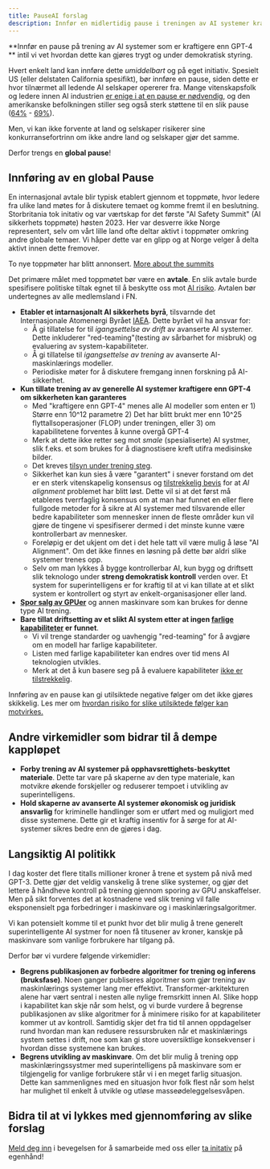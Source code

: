 ```yaml
---
title: PauseAI forslag
description: Innfør en midlertidig pause i treningen av AI systemer kraftigere enn GPT-4, forby trening på opphavsrettighetsbeskyttet materiale, hold skapere av AI systemer juridisk ansvarlig for skade.
---
```


**Innfør en pause på trening av AI systemer som er kraftigere enn GPT-4 ** intil vi vet hvordan dette kan gjøres trygt og under demokratisk styring.

Hvert enkelt land kan innføre dette _umiddelbart_ og på eget initiativ.
Spesielt US (eller delstaten California spesifikt), bør innføre en pause, siden dette er hvor tilnærmet all ledende AI selskaper opererer fra.
Mange vitenskapsfolk og ledere innen AI industrien [er enige i at en pause er nødvendig](https://futureoflife.org/open-letter/pause-giant-ai-experiments/), og den amerikanske befolkningen stiller seg også sterk støttene til en slik pause ([64%](https://www.campaignforaisafety.org/usa-ai-x-risk-perception-tracker/) - [69%](https://today.yougov.com/topics/technology/survey-results/daily/2023/04/03/ad825/2)).

Men, vi kan ikke forvente at land og selskaper risikerer sine konkurransefortrinn om ikke andre land og selskaper gjør det samme.  

Derfor trengs en **global pause**!

## Innføring av en global Pause
En internasjonal avtale blir typisk etablert gjennom et toppmøte, hvor ledere fra ulike land møtes for å diskutere temaet og komme fremt il en beslutning. Storbritania tok initativ og var værtskap for det første "AI Safety Summit" (AI sikkerhets toppmøte) høsten 2023. Her var desverre ikke Norge representert, selv om vårt lille land ofte deltar aktivt i toppmøter omkring andre globale temaer. Vi håper dette var en glipp og at Norge velger å delta aktivt innen dette fremover. 

To nye toppmøter har blitt annonsert. 
[More about the summits](https://pauseai.info//summit)

Det primære målet med toppmøtet bør være en **avtale**.
En slik avtale burde spesifisere politiske tiltak egnet til å beskytte oss mot [AI risiko](/risks).
Avtalen bør undertegnes av alle medlemsland i FN.


- **Etabler et intarnasjonalt AI sikkerhets byrå**, tilsvarnde det Internasjonale Atomenergi Byrået [IAEA](https://www.iaea.org/). Dette byrået vil ha ansvar for:
  - Å gi tillatelse for til _igangsettelse av drift_ av avanserte AI systemer. Dette inkluderer "red-teaming"(testing av sårbarhet for misbruk) og evaluering av system-kapabiliteter.
  - Å gi tillatelse til _igangsettelse av trening_ av avanserte AI-maskinlærings modeller. 
  - Periodiske møter for å diskutere fremgang innen forskning på AI-sikkerhet.
- **Kun tillate trening av av generelle AI systemer kraftigere enn GPT-4 om sikkerheten kan garanteres**
  - Med "kraftigere enn GPT-4" menes alle AI modeller som enten er 1) Større enn 10^12 parametre 2) Det har blitt brukt mer enn 10^25 flyttallsoperasjoner (FLOP) under treningen, eller 3) om kapabilitetene forventes å kunne overgå GPT-4
  - Merk at dette ikke retter seg mot _smale_ (spesialiserte) AI systmer, slik f.eks. et som brukes for å diagnostisere kreft utifra medisinske bilder. 
  - Det kreves [tilsyn under trening steg](https://www.alignmentforum.org/posts/Zfk6faYvcf5Ht7xDx/compute-thresholds-proposed-rules-to-mitigate-risk-of-a-lab).
  - Sikkerhet kan kun sies å være "garantert" i snever forstand om det er en sterk vitenskapelig konsensus og [tilstrekkelig bevis](https://arxiv.org/abs/2309.01933) for at _AI alignment_ problemet har blitt løst. Dette vil si at det først må etableres tverrfaglig konsensus om at man har funnet en eller flere fullgode metoder for å sikre at AI systemer med tilsvarende eller bedre kapabiliteter som mennesker innen de fleste områder kun vil gjøre de tingene vi spesifiserer dermed i det minste kunne være kontrollerbart av mennesker.
  - Foreløpig er det ukjent om det i det hele tatt vil være mulig å løse "AI Alignment". Om det ikke finnes en løsning på dette bør aldri slike systemer trenes opp.
  - Selv om man lykkes å bygge kontrollerbar AI, kun bygg og driftsett slik teknologo under **streng demokratisk kontroll** verden over. Et system for superintelligens er for kraftig til at vi kan tillate at et slikt system er kontrollert og styrt av enkelt-organisasjoner eller land.
- [**Spor salg av GPUer**](https://arxiv.org/abs/2303.11341) og annen maskinvare som kan brukes for denne type AI trening. 
- **Bare tillat driftsetting av et slikt AI system etter at ingen [farlige kapabiliteter](https://pauseai.info/dangerous-capabilities) er funnet**.
  - Vi vil trenge standarder og uavhengig "red-teaming" for å avgjøre om en modell har farlige kapabiliteter.
  - Listen med farlige kapabiliteter kan endres over tid mens AI teknologien utvikles.
  - Merk at det å kun basere seg på å evaluere kapabiliteter [ikke er tilstrekkelig](https://pauseai.info/4-levels-of-ai-regulation).

Innføring av en pause kan gi utilsiktede negative følger om det ikke gjøres skikkelig.
Les mer om  [hvordan risiko for slike utilsiktede følger kan motvirkes.](https://pauseai.info/mitigating-pause-failures) 

## Andre virkemidler som bidrar til å dempe kappløpet
- **Forby trening av AI systemer på opphavsrettighets-beskyttet materiale**. Dette tar vare på skaperne av den type materiale, kan motvikre økende forskjeller og reduserer tempoet i utvikling av superintelligens. 
- **Hold skaperne av avanserte AI systemer økonomisk og juridisk ansvarlig** for kriminelle handlinger som er utført med og muligjort med disse systemene. Dette gir et kraftig insentiv for å sørge for at AI-systemer sikres bedre enn de gjøres i dag.

## Langsiktig AI politikk
I dag koster det flere titalls millioner kroner å trene et system på nivå med GPT-3. Dette gjør det veldig vanskelig å trene slike systemer, og gjør det lettere å håndheve kontroll på trening gjennom sporing av GPU anskaffelser. Men på sikt forventes det at kostnadene ved slik trening vil falle eksponensielt pga forbedringer i maskinvare og i maskinlæringsalgoritmer. 

Vi kan potensielt komme til et punkt hvor det blir mulig å trene generelt superintelligente AI systmer for noen få titusener av kroner, kanskje på maskinvare som vanlige forbrukere har tilgang på. 

Derfor bør vi vurdere følgende virkemidler:

- **Begrens publikasjonen av forbedre algoritmer for trening og inferens (bruksfase)**. Noen ganger publiseres algoritmer som gjør trening av maskinlærings systemer lang mer effektivt. Transformer-arkitekturen alene har vært sentral i nesten alle nylige fremsrkitt innen AI. Slike hopp i kapabilitet kan skje når som helst, og vi burde vurdere å begrense publikasjonen av slike algoritmer for å minimere risiko for at kapabiliteter kommer ut av kontroll. Samtidig skjer det fra tid til annen oppdagelser rund hvordan man kan redusere ressursbruken når et maskinlærings system settes i drift, noe som kan gi store uoversiktlige konsekvenser i hvordan disse systemene kan brukes. 
- **Begrens utvikling av maskinvare**. Om det blir mulig å trening opp maskinlæringssystmer med superintelligens på maskinvare som er tilgjengelig for vanlige forbrukere står vi i en meget farlig situasjon. Dette kan sammenlignes med en situasjon hvor folk flest når som helst har mulighet til enkelt å utvikle og utløse masseødeleggelsesvåpen. 

## Bidra til at vi lykkes med gjennomføring av slike forslag
[Meld deg inn](https://pauseai.info/join) i bevegelsen for å samarbeide med oss eller [ta initativ](https://pauseai.info/action) på egenhånd!
